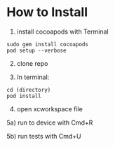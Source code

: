 # How to Install
1) install cocoapods with Terminal
```
sudo gem install cocoapods
pod setup --verbose
```

2) clone repo

3) In terminal:
```
cd (directory)
pod install
```

4) open xcworkspace file

5a) run to device with Cmd+R

5b) run tests with Cmd+U
